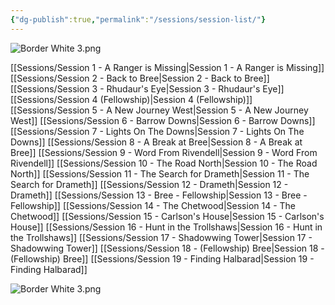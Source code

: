 ```yaml
---
{"dg-publish":true,"permalink":"/sessions/session-list/"}
---
```


![Border White 3.png](/img/user/zz_assetts/Border%20White%203.png)

[[Sessions/Session 1 - A Ranger is Missing\|Session 1 - A Ranger is Missing]]
[[Sessions/Session 2 - Back to Bree\|Session 2 - Back to Bree]]
[[Sessions/Session 3 - Rhudaur's Eye\|Session 3 - Rhudaur's Eye]]
[[Sessions/Session 4 (Fellowship)\|Session 4 (Fellowship)]]
[[Sessions/Session 5 - A New Journey West\|Session 5 - A New Journey West]]
[[Sessions/Session 6 - Barrow Downs\|Session 6 - Barrow Downs]]
[[Sessions/Session 7 - Lights On The Downs\|Session 7 - Lights On The Downs]]
[[Sessions/Session 8 - A Break at Bree\|Session 8 - A Break at Bree]]
[[Sessions/Session 9 - Word From Rivendell\|Session 9 - Word From Rivendell]]
[[Sessions/Session 10 - The Road North\|Session 10 - The Road North]]
[[Sessions/Session 11 - The Search for Drameth\|Session 11 - The Search for Drameth]]
[[Sessions/Session 12 - Drameth\|Session 12 - Drameth]]
[[Sessions/Session 13 - Bree - Fellowship\|Session 13 - Bree - Fellowship]]
[[Sessions/Session 14 - The Chetwood\|Session 14 - The Chetwood]]
[[Sessions/Session 15 - Carlson's House\|Session 15 - Carlson's House]]
[[Sessions/Session 16 - Hunt in the Trollshaws\|Session 16 - Hunt in the Trollshaws]]
[[Sessions/Session 17 - Shadowwing Tower\|Session 17 - Shadowwing Tower]]
[[Sessions/Session 18 - (Fellowship) Bree\|Session 18 - (Fellowship) Bree]]
[[Sessions/Session 19 - Finding Halbarad\|Session 19 - Finding Halbarad]]

![Border White 3.png](/img/user/zz_assetts/Border%20White%203.png)

